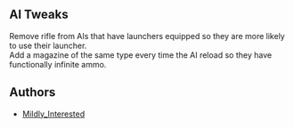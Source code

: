 ## AI Tweaks

Remove rifle from AIs that have launchers equipped so they are more likely to use their launcher.  
Add a magazine of the same type every time the AI reload so they have functionally infinite ammo.  

## Authors
- [Mildly_Interested](https://github.com/MildlyInterested)
